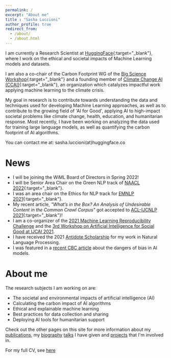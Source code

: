 ```yaml
---
permalink: /
excerpt: "About me"
title : "Sasha Luccioni"
author_profile: true
redirect_from: 
  - /about/
  - /about.html
---
```


I am currently a Research Scientist at [HuggingFace](https://huggingface.co/){:target="_blank"}, where I work on the ethical and societal impacts of Machine Learning models and datasets.

I am also a co-chair of the Carbon Footprint WG of the [Big Science Workshop](https://bigscience.huggingface.co/){:target="_blank"} and a founding member of [Climate Change AI (CCAI)](https://www.climatechange.ai/){:target="_blank"}, an organization which catalyzes impactful work applying machine learning to the climate crisis. 

My goal in research is to contribute towards understanding the data and techniques used for developing Machine Learning approaches, as well as to contribute to the growing field of 'AI for Good', applying AI to high-impact societal problems like climate change, health, education, and humanitarian response. Most recently, I have been working on analyzing the data used for training large language models, as well as quantifying the carbon footprint of AI algorithms.

You can contact me at: sasha.luccioni(at)huggingface.co

News
======
* I will be joining the WiML Board of Directors in Spring 2022! 
* I will be Senior Area Chair on the Green NLP track of [NAACL 2022](https://2022.naacl.org/){:target="_blank"}.
* I was an area chair on the Ethics for NLP track for [EMNLP 2021](https://2021.emnlp.org/){:target="_blank"}.
* My recent article, *"What’s in the Box? An Analysis of Undesirable Content in the Common Crawl Corpus"* got accepted to [ACL-IJCNLP 2021](https://2021.aclweb.org/){:target="_blank"}!
* I am a co-organizer of the [2021 Machine Learning Reproducibility Challenge](https://paperswithcode.com/rc2020) and the [3rd Workshop on Artificial Intelligence for Social Good at IJCAI 2021](https://amulyayadav.github.io/AI4SG2021/).
* I have received the 2021 [Antidote Scholarship](https://mila.quebec/en/the-2021-antidote-scholarship-awarded-to-sasha-luccioni/) for my work in Natural Language Processing.
* I was featured in a [recent CBC article](https://www.cbc.ca/news/science/artificial-intelligence-racism-bias-1.6027150) about the dangers of bias in AI models.

About me
======

The research subjects I am working on are:
* The societal and environmental impacts of artificial intelligence (AI)
* Calculating the carbon impact of AI algorithms
* Ethical and explainable machine learning
* Best practices for data collection and sharing
* Deploying AI tools for humanitarian support

Check out the other pages on this site for more information about my [publications](https://sashavor.github.io/publications/), my [biography](https://sashavor.github.io/biography/) [talks](https://sashavor.github.io/talks/) I have given and [projects](https://sashavor.github.io/projects/) that I'm involved in.

For my full CV, see [here](https://sashavor.github.io/cv/)

